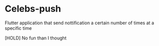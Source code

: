 # Celebs-push

Flutter application that send nottification a certain number of times at a specific time

[HOLD] No fun than I thought
